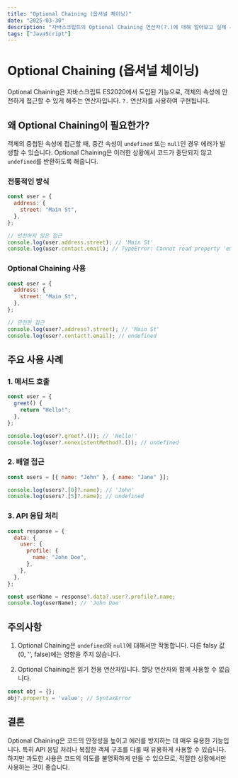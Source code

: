 ```yaml
---
title: "Optional Chaining (옵셔널 체이닝)"
date: "2025-03-30"
description: "자바스크립트의 Optional Chaining 연산자(?.)에 대해 알아보고 실제 사용 예시를 살펴봅니다."
tags: ["JavaScript"]
---
```


# Optional Chaining (옵셔널 체이닝)

Optional Chaining은 자바스크립트 ES2020에서 도입된 기능으로, 객체의 속성에 안전하게 접근할 수 있게 해주는 연산자입니다. `?.` 연산자를 사용하여 구현됩니다.

## 왜 Optional Chaining이 필요한가?

객체의 중첩된 속성에 접근할 때, 중간 속성이 `undefined` 또는 `null`인 경우 에러가 발생할 수 있습니다. Optional Chaining은 이러한 상황에서 코드가 중단되지 않고 `undefined`를 반환하도록 해줍니다.

### 전통적인 방식

```javascript
const user = {
  address: {
    street: "Main St",
  },
};

// 안전하지 않은 접근
console.log(user.address.street); // 'Main St'
console.log(user.contact.email); // TypeError: Cannot read property 'email' of undefined
```

### Optional Chaining 사용

```javascript
const user = {
  address: {
    street: "Main St",
  },
};

// 안전한 접근
console.log(user?.address?.street); // 'Main St'
console.log(user?.contact?.email); // undefined
```

## 주요 사용 사례

### 1. 메서드 호출

```javascript
const user = {
  greet() {
    return "Hello!";
  },
};

console.log(user?.greet?.()); // 'Hello!'
console.log(user?.nonexistentMethod?.()); // undefined
```

### 2. 배열 접근

```javascript
const users = [{ name: "John" }, { name: "Jane" }];

console.log(users?.[0]?.name); // 'John'
console.log(users?.[5]?.name); // undefined
```

### 3. API 응답 처리

```javascript
const response = {
  data: {
    user: {
      profile: {
        name: "John Doe",
      },
    },
  },
};

const userName = response?.data?.user?.profile?.name;
console.log(userName); // 'John Doe'
```

## 주의사항

1. Optional Chaining은 `undefined`와 `null`에 대해서만 작동합니다. 다른 falsy 값(0, '', false)에는 영향을 주지 않습니다.

2. Optional Chaining은 읽기 전용 연산자입니다. 할당 연산자와 함께 사용할 수 없습니다.

```javascript
const obj = {};
obj?.property = 'value'; // SyntaxError
```

## 결론

Optional Chaining은 코드의 안정성을 높이고 에러를 방지하는 데 매우 유용한 기능입니다. 특히 API 응답 처리나 복잡한 객체 구조를 다룰 때 유용하게 사용할 수 있습니다. 하지만 과도한 사용은 코드의 의도를 불명확하게 만들 수 있으므로, 적절한 상황에서만 사용하는 것이 좋습니다.
